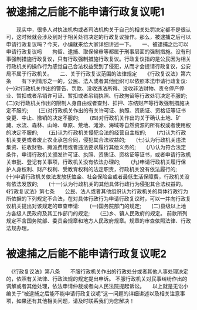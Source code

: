 # 被逮捕之后能不能申请行政复议呢1

　　现实中，很多人对执法机构或者司法机构关于自己的相关处罚决定都不是很认可，这时候就会涉及到对于相关处罚决定的行政复议操作。那么，被逮捕之后可以申请行政复议吗？今天，小编就来给大家详细讲述一下。　　一、被逮捕之后可以申请行政复议吗　　拘留、逮捕、取保候审等都属于刑事层面的强制措施。没有刑事强制措施行政复议，只有行政强制措施行政复议。行政复议指的是公民因为相关行政机关的操作行为感觉自己合法权益受到了侵犯，从而才会提请行政复议，公安局不属于行政机关。　　二、关于行政复议范围的法律规定　　《行政复议法》第六条　　有下列情形之一的，公民、法人或者其他组织可以依照本法申请行政复议:　　(一)对行政机关作出的警告、罚款、没收违法所得、没收非法财物、责令停产停业、暂扣或者吊销许可证、暂扣或者吊销执照、行政拘留等行政处罚决定不服的;　　(二)对行政机关作出的限制人身自由或者查封、扣押、冻结财产等行政强制措施决定不服的;　　(三)对行政机关作出的有关许可证、执照、资质证、资格证等证书变更、中止、撤销的决定不服的;　　(四)对行政机关作出的关于确认土地、矿藏、水流、森林、山岭、草原、荒地、滩涂、海域等自然资源的所有权或者使用权的决定不服的;　　(五)认为行政机关侵犯合法的经营自主权的;　　(六)认为行政机关变更或者废止农业承包合同，侵犯其合法权益的;　　(七)认为行政机关违法集资、征收财物、摊派费用或者违法要求履行其他义务的;　　(八)认为符合法定条件，申请行政机关颁发许可证、执照、资质证、资格证等证书，或者申请行政机关审批、登记有关事项，行政机关没有依法办理的;　　(九)申请行政机关履行保护人身权利、财产权利、受教育权利的法定职责，行政机关没有依法履行的;　　(十)申请行政机关依法发放抚恤金、社会保险金或者最低生活保障费，行政机关没有依法发放的;　　(十一)认为行政机关的其他具体行政行为侵犯其合法权益的。　　《行政复议法》第七条　　公民、法人或者其他组织认为行政机关的具体行政行为所依据的下列规定不合法，在对具体行政行为申请行政复议时，可以一并向行政复议机关提出对该规定的审查申请:　　(一)国务院部门的规定;　　(二)县级以上地方各级人民政府及其工作部门的规定;　　(三)乡、镇人民政府的规定。 前款所列规定不含国务院部、委员会规章和地方人民政府规章。规章的审查依照法律、行政法规办理。　

# 被逮捕之后能不能申请行政复议呢2

　《行政复议法》第八条　　不服行政机关作出的行政处分或者其他人事处理决定的，依照有关法律、行政法规的规定提出申诉。 不服行政机关对民事纠纷作出的调解或者其他处理，依法申请仲裁或者向人民法院提起诉讼。　　以上就是无讼小编关于“被逮捕之后能不能申请行政复议呢”这一问题的详细讲述以及相关注意事项，如果还有其他相关问题，请及时联系我们为您解决！

